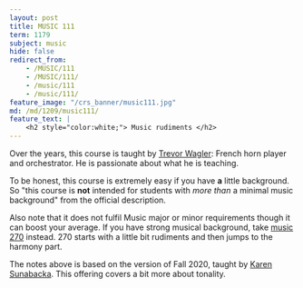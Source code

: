 ```yaml
---
layout: post
title: MUSIC 111
term: 1179
subject: music
hide: false
redirect_from:
    - /MUSIC/111
    - /MUSIC/111/
    - /music/111
    - /music/111/
feature_image: "/crs_banner/music111.jpg"
md: /md/1209/music111/
feature_text: |
    <h2 style="color:white;"> Music rudiments </h2>
---
```


Over the years, this course is taught by [Trevor Wagler](https://www.trevorwagler.com/): French horn player and orchestrator. He is passionate about what he is teaching.

To be honest, this course is extremely easy if you have **a** little background. So "this course is **not** intended for students with *more than* a minimal music background" from the official description.

Also note that it does not fulfil Music major or minor requirements though it can boost your average. If you have strong musical background, take [music 270](/music/270) instead. 270 starts with a little bit rudiments and then jumps to the harmony part.

The notes above is based on the version of Fall 2020, taught by [Karen Sunabacka](https://uwaterloo.ca/grebel/people-profiles/karen-sunabacka). This offering covers a bit more about tonality. 
